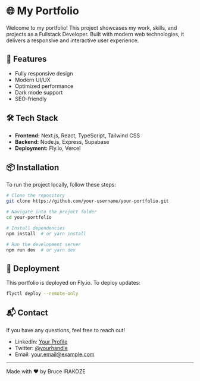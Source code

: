 <!-- This is a [Next.js](https://nextjs.org) project bootstrapped with [`create-next-app`](https://github.com/vercel/next.js/tree/canary/packages/create-next-app).

## Getting Started

First, run the development server:

```bash
npm run dev
# or
yarn dev
# or
pnpm dev
# or
bun dev
```

Open [http://localhost:3000](http://localhost:3000) with your browser to see the result.

You can start editing the page by modifying `app/page.js`. The page auto-updates as you edit the file.

This project uses [`next/font`](https://nextjs.org/docs/app/building-your-application/optimizing/fonts) to automatically optimize and load [Geist](https://vercel.com/font), a new font family for Vercel.

## Learn More

To learn more about Next.js, take a look at the following resources:

- [Next.js Documentation](https://nextjs.org/docs) - learn about Next.js features and API.
- [Learn Next.js](https://nextjs.org/learn) - an interactive Next.js tutorial.

You can check out [the Next.js GitHub repository](https://github.com/vercel/next.js) - your feedback and contributions are welcome!

## Deploy on Vercel -->


# 🌐 My Portfolio

Welcome to my portfolio! This project showcases my work, skills, and projects as a Fullstack Developer. Built with modern web technologies, it delivers a responsive and interactive user experience.

## 🚀 Features

- Fully responsive design
- Modern UI/UX
- Optimized performance
- Dark mode support
- SEO-friendly

## 🛠️ Tech Stack

- **Frontend:** Next.js, React, TypeScript, Tailwind CSS
- **Backend:** Node.js, Express, Supabase
- **Deployment:** Fly.io, Vercel

## 📦 Installation

To run the project locally, follow these steps:

```sh
# Clone the repository
git clone https://github.com/your-username/your-portfolio.git

# Navigate into the project folder
cd your-portfolio

# Install dependencies
npm install  # or yarn install

# Run the development server
npm run dev  # or yarn dev
```

## 🚀 Deployment

This portfolio is deployed on Fly.io. To deploy updates:

```sh
flyctl deploy --remote-only
```

## 📬 Contact

If you have any questions, feel free to reach out!

- LinkedIn: [Your Profile](https://linkedin.com/in/your-profile)
- Twitter: [@yourhandle](https://twitter.com/yourhandle)
- Email: [your.email@example.com](mailto\:your.email@example.com)

---

Made with ❤️ by Bruce IRAKOZE


